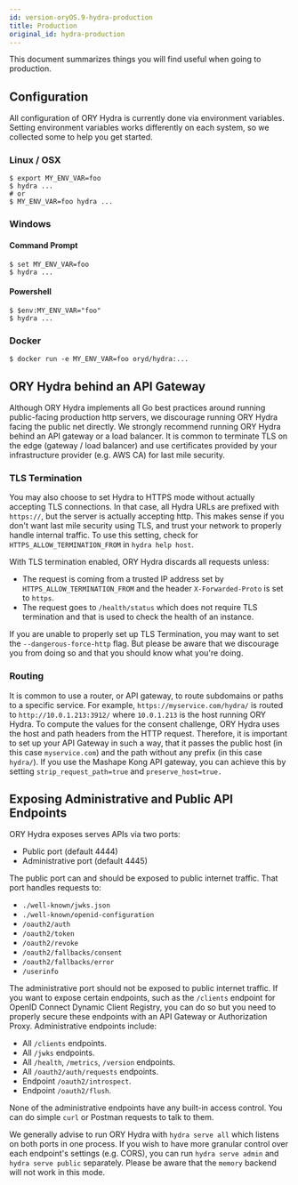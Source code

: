 ```yaml
---
id: version-oryOS.9-hydra-production
title: Production
original_id: hydra-production
---
```


This document summarizes things you will find useful when going to production.

## Configuration

All configuration of ORY Hydra is currently done via environment variables. Setting environment variables works
differently on each system, so we collected some to help you get started.

### Linux / OSX

```
$ export MY_ENV_VAR=foo
$ hydra ...
# or
$ MY_ENV_VAR=foo hydra ...
```

### Windows

#### Command Prompt

```
$ set MY_ENV_VAR=foo
$ hydra ...
```

#### Powershell

```
$ $env:MY_ENV_VAR="foo"
$ hydra ...
```

### Docker

```
$ docker run -e MY_ENV_VAR=foo oryd/hydra:...
```

## ORY Hydra behind an API Gateway

Although ORY Hydra implements all Go best practices around running public-facing production http servers, we discourage running
ORY Hydra facing the public net directly. We strongly recommend running ORY Hydra behind an API gateway or a load balancer.
It is common to terminate TLS on the edge (gateway / load balancer) and use certificates provided by your infrastructure
provider (e.g. AWS CA) for last mile security.

### TLS Termination

You may also choose to set Hydra to HTTPS mode without actually accepting TLS connections. In that case,
all Hydra URLs are prefixed with `https://`, but the server is actually accepting http. This makes sense if you don't want
last mile security using TLS, and trust your network to properly handle internal traffic. To use this setting, check
for `HTTPS_ALLOW_TERMINATION_FROM` in `hydra help host`.

With TLS termination enabled, ORY Hydra discards all requests unless:

* The request is coming from a trusted IP address set by `HTTPS_ALLOW_TERMINATION_FROM` and the header `X-Forwarded-Proto` is set to `https`.
* The request goes to `/health/status` which does not require TLS termination and that is used to check the health of an instance.

If you are unable to properly set up TLS Termination, you may want to set the `--dangerous-force-http` flag. But please be
aware that we discourage you from doing so and that you should know what you're doing.

### Routing

It is common to use a router, or API gateway, to route subdomains or paths to a specific service. For example, `https://myservice.com/hydra/`
is routed to `http://10.0.1.213:3912/` where `10.0.1.213` is the host running ORY Hydra. To compute the values for
the consent challenge, ORY Hydra uses the host and path headers from the HTTP request. Therefore, it is important
to set up your API Gateway in such a way, that it passes the public host (in this case `myservice.com`) and the path
without any prefix (in this case `hydra/`). If you use the Mashape Kong API gateway, you can achieve this by setting
`strip_request_path=true` and `preserve_host=true.`

## Exposing Administrative and Public API Endpoints

ORY Hydra exposes serves APIs via two ports:

- Public port (default 4444)
- Administrative port (default 4445)

The public port can and should be exposed to public internet traffic. That port handles requests to:

* `./well-known/jwks.json`
* `./well-known/openid-configuration`
* `/oauth2/auth`
* `/oauth2/token`
* `/oauth2/revoke`
* `/oauth2/fallbacks/consent`
* `/oauth2/fallbacks/error`
* `/userinfo`

The administrative port should not be exposed to public internet traffic. If you want to expose certain endpoints, such as the `/clients` endpoint for
OpenID Connect Dynamic Client Registry, you can do so but you need to properly secure these endpoints with an API Gateway or Authorization Proxy.
Administrative endpoints include:

* All `/clients` endpoints.
* All `/jwks` endpoints.
* All `/health`, `/metrics`, `/version` endpoints.
* All `/oauth2/auth/requests` endpoints.
* Endpoint `/oauth2/introspect`.
* Endpoint `/oauth2/flush`.

None of the administrative endpoints have any built-in access control. You can do simple `curl` or Postman requests to talk to them.

We generally advise to run ORY Hydra with `hydra serve all` which listens on both ports in one process. If you wish to have more granular control over
each endpoint's settings (e.g. CORS), you can run `hydra serve admin` and `hydra serve public` separately. Please be aware that the `memory` backend
will not work in this mode.
